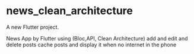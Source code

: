 # news_clean_architecture

A new Flutter project.


News App by Flutter using (Bloc,API, Clean Architecture)
add and edit and delete posts
cache posts and display it when no internet in the phone

